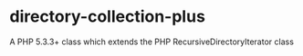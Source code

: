 directory-collection-plus
=========================

A PHP 5.3.3+ class which extends the PHP RecursiveDirectoryIterator class
